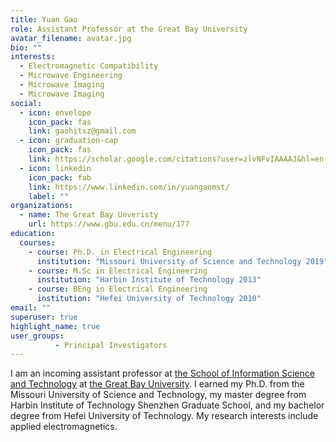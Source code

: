 ```yaml
---
title: Yuan Gao
role: Assistant Professor at the Great Bay University
avatar_filename: avatar.jpg
bio: ""
interests:
  - Electromagnetic Compatibility
  - Microwave Engineering
  - Microwave Imaging
  - Microwave Imaging
social:
  - icon: envelope
    icon_pack: fas
    link: gaohitsz@gmail.com
  - icon: graduation-cap
    icon_pack: fas
    link: https://scholar.google.com/citations?user=zlvNFvIAAAAJ&hl=en
  - icon: linkedin
    icon_pack: fab
    link: https://www.linkedin.com/in/yuangaomst/
    label: ""
organizations:
  - name: The Great Bay Unveristy
    url: https://www.gbu.edu.cn/menu/177
education:
  courses:
    - course: Ph.D. in Electrical Engineering
      institution: "Missouri University of Science and Technology 2019"
    - course: M.Sc in Electrical Engineering
      institution: "Harbin Institute of Technology 2013"
    - course: BEng in Electrical Engineering
      institution: "Hefei University of Technology 2010"
email: ""
superuser: true
highlight_name: true
user_groups:
          - Principal Investigators
---
```

<p>I am an incoming assistant professor at <a href="https://www.gbu.edu.cn/menu/177">the School of Information Science and Technology</a> at <a href="https://www.gbu.edu.cn/">the Great Bay University</a>. I earned my Ph.D. from the Missouri University of Science and Technology, my master degree from Harbin Institute of Technology Shenzhen Graduate School, and my bachelor degree from Hefei University of Technology. My research interests include applied electromagnetics.